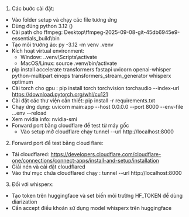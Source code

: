 1. Các bước cài đặt:
  + Vào folder setup và chạy các file tương ứng
  + Dùng đúng python 3.12 ()
  + Cài path cho ffmpeg: Desktop\ffmpeg-2025-09-08-git-45db6945e9-essentials_build\bin
  + Tạo môi trường ảo: py -3.12 -m venv .venv
  + Kích hoạt virtual environment:
    + Window: .\.venv\Scripts\activate
    + MacOS/Linux: source .venv/bin/activate
  + pip install accelerate transformers fastapi uvicorn openai-whisper python-multipart einops transformers_stream_generator whisperx optimum
  + Cài torch cho gpu : pip install torch torchvision torchaudio --index-url https://download.pytorch.org/whl/cu121
  + Cài đặt các thư viện cần thiết: pip install -r requirements.txt
  + Chạy ứng dụng: uvicorn main:app --host 0.0.0.0 --port 8000 --env-file ..\.env --reload
  + Xem nvidia info: nvidia-smi
  + Forward port bằng cloudflare để test từ máy gốc
    + Vào setup mở cloudflare chạy tunnel --url http://localhost:8000
    
2. Forward port để test bằng cloud flare:
  + Tải cloudflared: https://developers.cloudflare.com/cloudflare-one/connections/connect-apps/install-and-setup/installation
  + Giải nén và cài đặt cloudflared
  + Vào thư mục chứa cloudflared chạy : tunnel --url http://localhost:8000

3. Đối với whisperx:
  + Tạo token trên huggingface và set biến môi trường HF_TOKEN để dùng diarization
  + Cần accept điều khoản sử dụng model whisperx trên huggingface